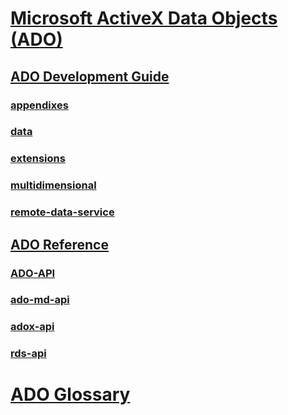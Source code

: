 # [Microsoft ActiveX Data Objects (ADO)](microsoft-activex-data-objects-ado.md)

## [ADO Development Guide](./guide/TOC.md)
### [appendixes](./guide/appendixes/TOC.md)
### [data](./guide/data/TOC.md)
### [extensions](./guide/extensions/TOC.md)
### [multidimensional](./guide/multidimensional/TOC.md)
### [remote-data-service](./guide/remote-data-service/TOC.md)

## [ADO Reference](./reference/TOC.md)
### [ADO-API](./reference/ado-api/TOC.md)
### [ado-md-api](./reference/ado-md-api/TOC.md)
### [adox-api](./reference/adox-api/TOC.md)
### [rds-api](./reference/rds-api/TOC.md)

# [ADO Glossary](ado-glossary.md)

